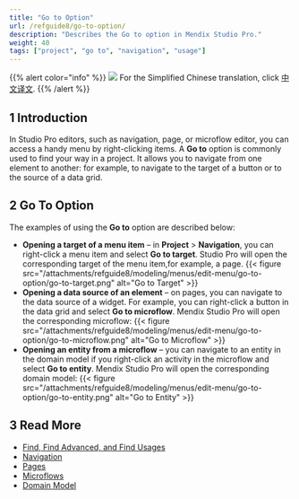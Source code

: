 ```yaml
---
title: "Go to Option"
url: /refguide8/go-to-option/
description: "Describes the Go to option in Mendix Studio Pro."
weight: 40
tags: ["project", "go to", "navigation", "usage"]
---
```


{{% alert color="info" %}}
<img src="/attachments/china.png" class="d-inline-block" /> For the Simplified Chinese translation, click [中文译文](https://cdn.mendix.tencent-cloud.com/documentation/refguide8/go-to-option.pdf).
{{% /alert %}}

## 1 Introduction

In Studio Pro editors, such as navigation, page, or microflow editor, you can access a handy menu by right-clicking items. A **Go to** option is commonly used to find your way in a project. It allows you to navigate from one element to another: for example, to navigate to the target of a button or to the source of a data grid.

## 2 Go To Option

The examples of using the **Go to** option are described below:

* **Opening a target of a menu item** – in **Project** > **Navigation**, you can right-click a menu item and select **Go to target**. Studio Pro will open the corresponding target of the menu item,for example, a page.
  {{< figure src="/attachments/refguide8/modeling/menus/edit-menu/go-to-option/go-to-target.png" alt="Go to Target" >}}
* **Opening a data source of an element** – on pages, you can navigate to the data source of a widget. For example, you can right-click a button in the data grid and select **Go to microflow**. Mendix Studio Pro will open the corresponding microflow:
  {{< figure src="/attachments/refguide8/modeling/menus/edit-menu/go-to-option/go-to-microflow.png" alt="Go to Microflow" >}}
* **Opening an entity from a microflow** – you can navigate to an entity in the domain model if you right-click an activity in the microflow and select **Go to entity**. Mendix Studio Pro will open the corresponding domain model:
  {{< figure src="/attachments/refguide8/modeling/menus/edit-menu/go-to-option/go-to-entity.png" alt="Go to Entity" >}}

## 3 Read More

* [Find, Find Advanced, and Find Usages](/refguide8/find-and-find-advanced/)
* [Navigation](/refguide8/navigation/)
* [Pages](/refguide8/pages/)
* [Microflows](/refguide8/microflows/)
* [Domain Model](/refguide8/domain-model/)